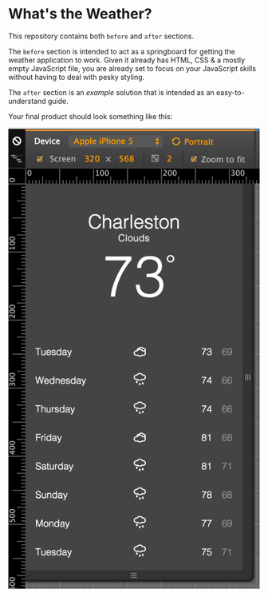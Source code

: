 # What's the Weather?
This repository contains both `before` and `after` sections.

The `before` section is intended to act as a springboard for getting the weather application to work. Given it already has HTML, CSS & a mostly empty JavaScript file, you are already set to focus on your JavaScript skills without having to deal with pesky styling.

The `after` section is an _example_ solution that is intended as an easy-to-understand guide.

Your final product should look something like this:

![](./weather.png)

